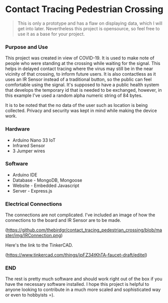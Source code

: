# Contact Tracing Pedestrian Crossing

> This is only a prototype and has a flaw on displaying data, which I will get into later. Nevertheless this project is opensource, so feel free to use it as a base for your project.

### Purpose and Use

This project was created in view of COVID-19. It is used to make note of people who were standing at the crossing while waiting for the signal. This helps in delayed contact tracing where the virus may still be in the near vicinity of that crossing, to inform future users.
It is also contactless as it uses an IR Sensor instead of a traditional button, so the public can feel comfortable using the signal.
It's supposed to have a public health system that develops the temporary id that is needed to be exchanged, however, in this example I've used a random alpha numeric string of 84 bytes.

It is to be noted that the no data of the user such as location is being collected. Privacy and security was kept in mind while making the device work.
### Hardware 

* Arduino Nano 33 IoT
* Infrared Sensor
* 3 Jumper wires

### Software 

* Arduino IDE
* Database - MongoDB, Mongoose
* Website - Embedded Javascript
* Server - Express.js

### Electrical Connections

The connections are not complicated. I've included an image of how the connections to the board and IR Sensor are to be made.

(https://github.com/thebirdgr/contact_tracing_pedestrian_crossing/blob/master/img/IRConnection.png)

Here's the link to the TinkerCAD.

(https://www.tinkercad.com/things/jpFZ34tKhTA-faucet-draft/editel)


### END

The rest is pretty much software and should work right out of the box if you have the necessary software installed. I hope this project is helpful to anyone looking to contribute in a much more scaled and sophisticated way or even to hobbyists =).
